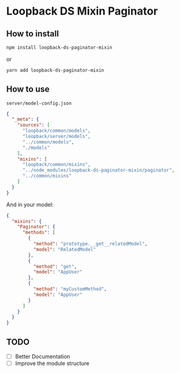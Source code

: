 # Loopback DS Mixin Paginator

## How to install

```bash
npm install loopback-ds-paginator-mixin
```

or

```bash
yarn add loopback-ds-paginator-mixin
```

## How to use

`server/model-config.json`

```json
{
  "_meta": {
    "sources": [
      "loopback/common/models",
      "loopback/server/models",
      "../common/models",
      "./models"
    ],
    "mixins": [
      "loopback/common/mixins",
      "../node_modules/loopback-ds-paginator-mixin/paginator",
      "../common/mixins"
    ]
  }
}
```

And in your model:

```json
{
  "mixins": {
    "Paginator": {
      "methods": [
        {
          "method": "prototype.__get__relatedModel",
          "model": "RelatedModel"
        },
        {
          "method": "get",
          "model": "AppUser"
        },
        {
          "method": "myCustomMethod",
          "model": "AppUser"
        }
      ]
    }
  }
}
```

## TODO

* [ ] Better Documentation
* [ ] Improve the module structure
